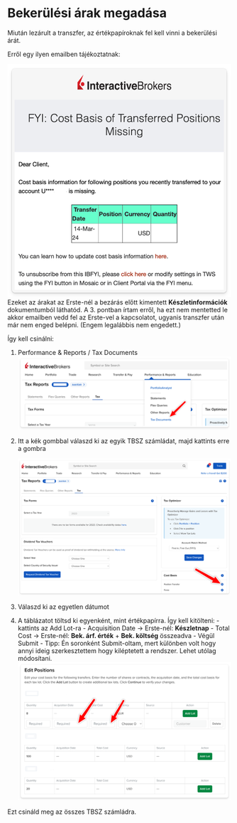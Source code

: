 # Bekerülési árak megadása

Miután lezárult a transzfer, az értékpapíroknak fel kell vinni a bekerülési árát.

Erről egy ilyen emailben tájékoztatnak:

![E-mail a hiányzó bekerülési árakról](images/cost%20basis.png)
Ezeket az árakat az Erste-nél a bezárás előtt kimentett **Készletinformációk** dokumentumból láthatód. A 3. pontban írtam erről, ha ezt nem mentetted le akkor emailben vedd fel az Erste-vel a kapcsolatot, ugyanis transzfer után már nem enged belépni. (Engem legalábbis nem engedett.)

Így kell csinálni:

1. Performance & Reports / Tax Documents
   ![Menü a Tax Documents-hez](images/tax%20reports.png)
2. Itt a kék gombbal válaszd ki az egyik TBSZ számládat, majd kattints erre a gombra

    ![Tax Reports oldal](images/position%20transfer%20button.png)

3. Válaszd ki az egyetlen dátumot
4. A táblázatot töltsd ki egyenként, mint értékpapírra. Így kell kitölteni: - kattints az Add Lot-ra - Acquisition Date -> Erste-nél: **Készletnap** - Total Cost -> Erste-nél: **Bek. árf. érték** + **Bek. költség** összeadva - Végül Submit - Tipp: Én soronként Submit-oltam, mert különben volt hogy annyi ideig szerkesztettem hogy kiléptetett a rendszer. Lehet utólag módosítani.
   ![Poziciók szerkesztése táblázat](images/tablazat.png)

Ezt csináld meg az összes TBSZ számládra.
